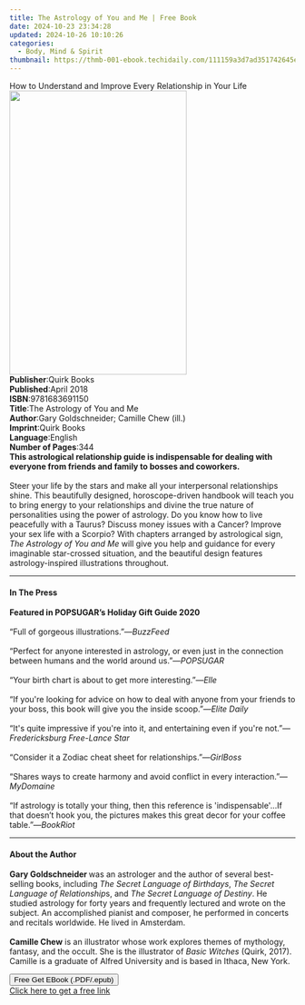 ```yaml
---
title: The Astrology of You and Me | Free Book
date: 2024-10-23 23:34:28
updated: 2024-10-26 10:10:26
categories:
  - Body, Mind & Spirit
thumbnail: https://thmb-001-ebook.techidaily.com/111159a3d7ad351742645e01a99e27bf3bb60c410684df8f4306c86ddf1f3a36.jpg
---
```

<main id="book-container">
  <div class="flex flex-col">
    <div class="book-brief flex-1 py-6 px-4 sm:p-6 md:py-10 md:px-8">
      <!-- brief-->
      <div class="book-brief-main">
        How to Understand and Improve Every Relationship in Your Life
      </div>
    </div>
    <div
      class="book-meta-info flex-1 grid gap-4 col-start-1 col-end-3 row-start-1 sm:mb-6 sm:grid-cols-4 lg:gap-6 lg:col-start-2 lg:row-end-6 lg:row-span-6 lg:mb-0"
    >
      <div
        class="book-meta-info-left place-content-center mt-4 p-4 text-sm leading-6 col-start-2 col-span-2 dark:text-slate-400"
      >
        <img
          class="w-full h-500 object-cover rounded-lg sm:h-255 sm:col-span-2 lg:col-span-full"
          src="https://img-001-ebook.techidaily.com/7022f3f2c18e5cda932c6e4abb704d6f3f2a0c410c4de328d48541370e1cb246.jpg"
          alt=""
          width="312"
          height="500"
        />
      </div>
      <div
        class="book-meta-info-right mt-2 col-start-1 row-start-2 col-span-3 self-center"
      >
        <!-- meta data  -->
        <div class="flex flex-col px-4 md:px-8">
          <div class="flex-1">
            <strong>Publisher</strong>:<span class="px-2">Quirk Books</span>
          </div>
          <div class="flex-1">
            <strong>Published</strong>:<span class="px-2">April 2018</span>
          </div>
          <div class="flex-1">
            <strong>ISBN</strong>:<span class="px-2">9781683691150</span>
          </div>
          <div class="flex-1">
            <strong>Title</strong>:<span class="px-2"
              >The Astrology of You and Me</span
            >
          </div>
          <div class="flex-1">
            <strong>Author</strong>:<span class="px-2"
              >Gary Goldschneider; Camille Chew (ill.)</span
            >
          </div>
          <div class="flex-1">
            <strong>Imprint</strong>:<span class="px-2">Quirk Books</span>
          </div>
          <div class="flex-1">
            <strong>Language</strong>:<span class="px-2">English</span>
          </div>
          <div class="flex-1">
            <strong>Number of Pages</strong>:<span class="px-2">344</span>
          </div>
        </div>
      </div>
    </div>
    <div class="book-description flex-1 py-6 px-4 sm:p-6 md:py-10 md:px-8">
      <div class="book-description-main">
        <div accordion-content="" id="description">
          <b
            >This&nbsp;astrological&nbsp;relationship guide is indispensable for
            dealing with everyone from friends and family to bosses and
            coworkers.&nbsp;</b
          ><br />&nbsp;<br />Steer your life by the stars and make all your
          interpersonal relationships shine. This beautifully designed,
          horoscope-driven handbook will teach you to bring energy to your
          relationships and divine the true nature of personalities using the
          power of astrology. Do you know how to live peacefully with a Taurus?
          Discuss money issues with a Cancer? Improve your sex life with a
          Scorpio? With chapters arranged by astrological sign,
          <i>The Astrology of You and Me</i> will give you help and guidance for
          every imaginable star-crossed situation, and the beautiful design
          features astrology-inspired illustrations throughout.
        </div>
      </div>
    </div>
    <div class="book-excerpts flex-1 py-6 px-4 sm:p-6 md:py-10 md:px-8">
      <!-- excerpts-->
      <div class="book-excerpts-main">
        <hr />
        <h4 class="placeholder placeholder-heading">
          <span>In The Press</span>
        </h4>
        <p>
          <b>Featured in POPSUGAR’s Holiday Gift Guide 2020</b><br /><br />“Full
          of gorgeous illustrations.”—<i>BuzzFeed<br /></i><br />“Perfect for
          anyone interested in astrology, or even just in the connection between
          humans and the world around us.”—<i>POPSUGAR<br /></i><br />“Your
          birth chart is about to get more interesting.”—<i>Elle<br /></i
          ><br />“If you're looking for advice on how to deal with anyone from
          your friends to your boss, this book will give you the inside
          scoop.”—<i>Elite Daily</i><br /><br />“It's quite impressive if you're
          into it, and entertaining even if you're not.”—<i
            >Fredericksburg Free-Lance Star</i
          ><br /><br />“Consider it a Zodiac cheat sheet for
          relationships.”—<i>GirlBoss&nbsp;&nbsp;&nbsp;</i>&nbsp;<br /><br />“Shares
          ways to create harmony and avoid conflict in every interaction.”—<i
            >MyDomaine<br /></i
          ><br />“If astrology is totally your thing, then this reference is
          'indispensable'...If that doesn’t hook you, the pictures makes this
          great decor for your coffee table.”—<i>BookRiot&nbsp;</i>
        </p>
      </div>
    </div>
    <div class="book-about-author flex-1 py-6 px-4 sm:p-6 md:py-10 md:px-8">
      <!-- about author-->
      <div class="book-main-author-main">
        <hr />
        <h4 class="placeholder placeholder-heading">
          <span>About the Author</span>
        </h4>
        <p>
          <b>Gary Goldschneider </b>was an astrologer and the author of several
          best-selling books, including <i>The Secret Language of Birthdays</i>,
          <i>The Secret Language of Relationship</i>s, and
          <i>The Secret Language of Destiny</i>. He studied astrology for forty
          years and frequently lectured and wrote on the subject. An
          accomplished pianist and composer, he performed in concerts and
          recitals worldwide. He lived in Amsterdam. <br /><br /><b
            >Camille Chew</b
          >
          is an illustrator whose work explores themes of mythology, fantasy,
          and the occult. She is the illustrator of <i>Basic Witches</i> (Quirk,
          2017). Camille is a graduate of Alfred University and is based in
          Ithaca, New York.
        </p>
      </div>
    </div>
    <div class="book-free-get flex-1 py-6 px-4 sm:p-6 md:py-10 md:px-8">
      <button
        id="btn-free-get"
        class="bg-blue-500 hover:bg-blue-700 text-white font-bold py-2 px-4 rounded"
      >
        Free Get EBook (.PDF/.epub)
      </button>
      <div id="countdown-display" class="px-2 text-lg mt-2"></div>
      <a
        id="free-link"
        class="hidden bg-blue-500 hover:bg-blue-700 text-white font-bold py-2 px-4 rounded"
        href="https://www.ebooks.com/en-us/book/96116469/the-astrology-of-you-and-me/gary-goldschneider/"
        target="_blank"
        >Click here to get a free link</a
      >
    </div>
    <script>
      let countdownTime = 0;
      let countdownInterval = null;
      document
        .getElementById('btn-free-get')
        .addEventListener('click', startCountdown);
      function startCountdown() {
        countdownTime = new Date().getTime() + 60000 * 3;
        countdownInterval = setInterval(updateCountdown, 1000);
        document.getElementById('btn-free-get').disabled = true;
        document
          .getElementById('btn-free-get')
          .classList.add('bg-gray-500', 'cursor-not-allowed');
      }
      function updateCountdown() {
        let currentTime = new Date().getTime();
        let timeLeft = countdownTime - currentTime;
        let secondsLeft = Math.floor(timeLeft / 1000);
        document.getElementById('countdown-display').innerHTML =
          `Remaining time: ${secondsLeft} seconds.`;
        if (secondsLeft <= 0) {
          clearInterval(countdownInterval);
          document.getElementById('btn-free-get').classList.add('hidden');
          document.getElementById('free-link').classList.remove('hidden');
          document.getElementById('countdown-display').innerHTML = '';
        }
      }
    </script>
  </div>
</main>
